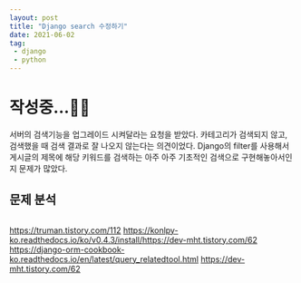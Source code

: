 ```yaml
---
layout: post
title: "Django search 수정하기"
date: 2021-06-02
tag:
 - django
 - python
---
```


# 작성중...👨‍💻

서버의 검색기능을 업그레이드 시켜달라는 요청을 받았다. 카테고리가 검색되지 않고, 검색했을 때 검색 결과로 잘 나오지 않는다는 의견이었다. Django의 filter를 사용해서 게시글의 제목에 해당 키워드를 검색하는 아주 아주 기초적인 검색으로 구현해놓아서인지 문제가 많았다.

## 문제 분석

```python

```

https://truman.tistory.com/112
https://konlpy-ko.readthedocs.io/ko/v0.4.3/install/https://dev-mht.tistory.com/62
https://django-orm-cookbook-ko.readthedocs.io/en/latest/query_relatedtool.html
https://dev-mht.tistory.com/62